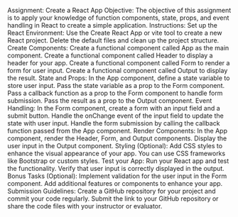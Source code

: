 Assignment: Create a React App
Objective: The objective of this assignment is to apply your knowledge of function components, state, props, and event handling in React to create a simple application.
Instructions:
Set up the React Environment:
Use the Create React App or vite  tool to create a new React project.
Delete the default files and clean up the project structure.
Create Components:
Create a functional component called App as the main component.
Create a functional component called Header to display a header for your app.
Create a functional component called Form to render a form for user input.
Create a functional component called Output to display the result.
State and Props:
In the App component, define a state variable to store user input.
Pass the state variable as a prop to the Form component.
Pass a callback function as a prop to the Form component to handle form submission.
Pass the result as a prop to the Output component.
Event Handling:
In the Form component, create a form with an input field and a submit button.
Handle the onChange event of the input field to update the state with user input.
Handle the form submission by calling the callback function passed from the App component.
Render Components:
In the App component, render the Header, Form, and Output components.
Display the user input in the Output component.
Styling (Optional):
Add CSS styles to enhance the visual appearance of your app.
You can use CSS frameworks like Bootstrap or custom styles.
Test your App:
Run your React app and test the functionality.
Verify that user input is correctly displayed in the output.
Bonus Tasks (Optional):
Implement validation for the user input in the Form component.
Add additional features or components to enhance your app.
Submission Guidelines:
Create a GitHub repository for your project and commit your code regularly.
Submit the link to your GitHub repository or share the code files with your instructor or evaluator.

